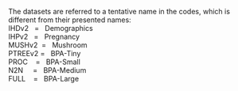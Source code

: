 The datasets are referred to a tentative name in the codes, which is different from their presented names:\
IHDv2 &nbsp;&nbsp;= &nbsp;&nbsp;Demographics\
IHPv2 &nbsp;&nbsp;= &nbsp;&nbsp;Pregnancy\
MUSHv2 &nbsp;= &nbsp;&nbsp;Mushroom\
PTREEv2 = &nbsp;&nbsp;BPA-Tiny\
PROC &nbsp;&nbsp;&nbsp;= &nbsp;&nbsp;BPA-Small\
N2N &nbsp;&nbsp;&nbsp;&nbsp;= &nbsp;&nbsp;BPA-Medium\
FULL &nbsp;&nbsp;&nbsp;= &nbsp;&nbsp;BPA-Large
